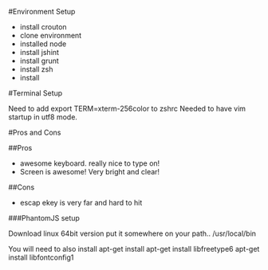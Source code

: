 #Environment Setup

* install crouton
* clone environment
* installed node
* install jshint
* install grunt
* install zsh
* install 


#Terminal Setup

Need to add export TERM=xterm-256color to zshrc
Needed to have vim startup in utf8 mode. 

#Pros and Cons

##Pros
* awesome keyboard. really nice to type on!
* Screen is awesome! Very bright and clear!

##Cons
* escap ekey is very far and hard to hit

###PhantomJS setup

Download linux 64bit version put it somewhere on your path.. /usr/local/bin

You will need to also install 
apt-get install apt-get install libfreetype6
apt-get install libfontconfig1
